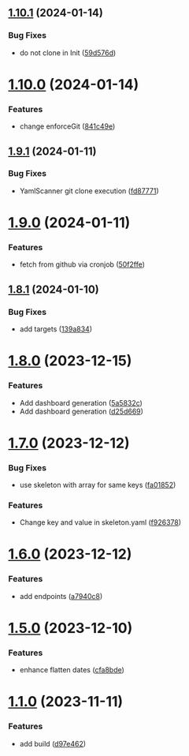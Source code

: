 ## [1.10.1](https://github.com/devsecopsmaturitymodel/metricAnalyzer/compare/v1.10.0...v1.10.1) (2024-01-14)


### Bug Fixes

* do not clone in Init ([59d576d](https://github.com/devsecopsmaturitymodel/metricAnalyzer/commit/59d576daa148956c0325d79b012d5c75eddf8673))

# [1.10.0](https://github.com/devsecopsmaturitymodel/metricAnalyzer/compare/v1.9.1...v1.10.0) (2024-01-14)


### Features

* change enforceGit ([841c49e](https://github.com/devsecopsmaturitymodel/metricAnalyzer/commit/841c49e1959683159eaba60011b6fec7bb4f6706))

## [1.9.1](https://github.com/devsecopsmaturitymodel/metricAnalyzer/compare/v1.9.0...v1.9.1) (2024-01-11)


### Bug Fixes

* YamlScanner git clone execution ([fd87771](https://github.com/devsecopsmaturitymodel/metricAnalyzer/commit/fd877717649781dae13c930ff30c92de28152e32))

# [1.9.0](https://github.com/devsecopsmaturitymodel/metricAnalyzer/compare/v1.8.1...v1.9.0) (2024-01-11)


### Features

* fetch from github via cronjob ([50f2ffe](https://github.com/devsecopsmaturitymodel/metricAnalyzer/commit/50f2ffe833d17c1c97c7d72a67e82adf1ea1edf8))

## [1.8.1](https://github.com/devsecopsmaturitymodel/metricAnalyzer/compare/v1.8.0...v1.8.1) (2024-01-10)


### Bug Fixes

* add targets ([139a834](https://github.com/devsecopsmaturitymodel/metricAnalyzer/commit/139a834b489dd5ee3430316bc9e6e8bc7f2872a2))

# [1.8.0](https://github.com/devsecopsmaturitymodel/metricAnalyzer/compare/v1.7.0...v1.8.0) (2023-12-15)


### Features

* Add dashboard generation ([5a5832c](https://github.com/devsecopsmaturitymodel/metricAnalyzer/commit/5a5832c48abb9d8cbd3f9673ff7ccc5f4d1bd7cd))
* Add dashboard generation ([d25d669](https://github.com/devsecopsmaturitymodel/metricAnalyzer/commit/d25d669be7b70ab54491018e276b3cddeeaf5af9))

# [1.7.0](https://github.com/devsecopsmaturitymodel/metricAnalyzer/compare/v1.6.0...v1.7.0) (2023-12-12)


### Bug Fixes

* use skeleton with array for same keys ([fa01852](https://github.com/devsecopsmaturitymodel/metricAnalyzer/commit/fa01852f0f4740ecc7c0545da71e58d36157339e))


### Features

* Change key and value in skeleton.yaml ([f926378](https://github.com/devsecopsmaturitymodel/metricAnalyzer/commit/f9263781cef627be72f3f1a354a1b85ab2b9ea7f))

# [1.6.0](https://github.com/devsecopsmaturitymodel/metricAnalyzer/compare/v1.5.0...v1.6.0) (2023-12-12)


### Features

* add endpoints ([a7940c8](https://github.com/devsecopsmaturitymodel/metricAnalyzer/commit/a7940c8ac2493df461cb3ddf3d0d5e373494e385))

# [1.5.0](https://github.com/devsecopsmaturitymodel/metricAnalyzer/compare/v1.4.0...v1.5.0) (2023-12-10)


### Features

* enhance flatten dates ([cfa8bde](https://github.com/devsecopsmaturitymodel/metricAnalyzer/commit/cfa8bde6554025b0261cbb293daebb7d0c79a4a4))

# [1.1.0](https://github.com/devsecopsmaturitymodel/metricAnalyzer/compare/v1.0.0...v1.1.0) (2023-11-11)

### Features

* add
  build ([d97e462](https://github.com/devsecopsmaturitymodel/metricAnalyzer/commit/d97e462772962961a154fa3ab9930a1e205bb2f1))

